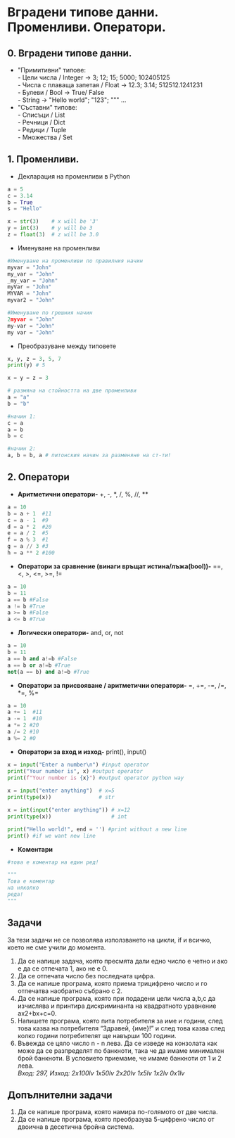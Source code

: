Вградени типове данни. Променливи. Оператори.
==============================================================================

## 0. Вградени типове данни.

- "Примитивни" типове:<br>
      - Цели числа / Integer  ->  3; 12; 15; 5000; 102405125 <br>
      - Числа с плаваща запетая / Float  -> 12.3; 3.14; 512512.1241231 <br>
      - Булеви / Bool   ->  True/ False <br>
      - String -> "Hello world"; "123"; "\"" ...<br>
- "Съставни" типове: <br>
      - Списъци / List <br>
      - Речници / Dict <br>
      - Редици / Tuple <br>
      - Множества / Set


## 1. Променливи.

- Декларация на променливи в Python<br>
```python
a = 5
c = 3.14
b = True
s = "Hello"

x = str(3)    # x will be '3'
y = int(3)    # y will be 3
z = float(3)  # z will be 3.0
```
- Именуване на променливи <br>
```python
#Именуване на променливи по правилния начин
myvar = "John"
my_var = "John"
_my_var = "John"
myVar = "John"
MYVAR = "John"
myvar2 = "John"

#Именуване по грешния начин
2myvar = "John"
my-var = "John"
my var = "John"
```
- Преобразуване между типовете<br>
```python
x, y, z = 3, 5, 7
print(y) # 5

x = y = z = 3

# размяна на стойността на две променливи
a = "a"
b = "b"

#начин 1:
c = a
a = b
b = c

#начин 2:
a, b = b, a # питонския начин за разменяне на ст-ти!
```


## 2. Оператори

- **Аритметични оператори-** +, -, *, /, %, //, **<br>
```python
a = 10
b = a + 1  #11
c = a - 1  #9
d = a * 2  #20
e = a / 2  #5
f = a % 3  #1
g = a // 3 #3
h = a ** 2 #100
```
- **Оператори за сравнение (винаги връщат истина/лъжа(bool))-** ==, <, >, <=, >=, !=<br>
```python
a = 10
b = 11
a == b #False
a != b #True
a >= b #False
a <= b #True
```
- **Логически оператори-** and, or, not <br>
```python
a = 10
b = 11
a == b and a!=b #False
a == b or a!=b #True
not(a == b) and a!=b #True
```
- **Оператори за присвояване / аритметични оператори-** =, +=, -=, /=, *=, %= <br>
```python
a = 10
a += 1  #11
a -= 1  #10
a *= 2 #20
a /= 2 #10
a %= 2 #0
```
- **Оператори за вход и изход-** print(), input() <br>
```python
x = input("Enter a number\n") #input operator
print("Your number is", x) #output operator
print(f"Your number is {x}") #output operator python way
 
x = input("enter anything")  # x=5
print(type(x))               # str

x = int(input("enter anything")) # x=12
print(type(x))                   # int

print("Hello world!", end = '') #print without a new line
print() #if we want new line
```
- **Коментари**
```python
#това е коментар на един ред!

"""
Това е коментар
на няколко
реда!
"""
```


## Задачи
За тези задачи не се позволява използването на цикли, if и всичко, което не сме учили до момента.
1. Да се напише задача, която пресмята дали едно число е четно и ако е да се отпечата 1, ако не е 0.
2. Да се отпечата число без последната цифра.
3. Да се напише програма, която приeмa трицифрено число и го отпечатва наобратно събрано с 2.
4. Да се напише програма, която при подадени цели числа a,b,c да изчислява и принтира дискриминанта на квадратното уравнение ах2+bx+c=0.
5. Напишете програма, която пита потребителя за име и години, след това казва на потребителя “Здравей, {име}!” и след това казва след колко години потребителят ще навърши 100 години.
6. Въвежда се цяло число n - n лева. Да се изведе на конзолата как може да се разпределят по банкноти, така че да имаме минимален брой банкноти. В условието приемаме, че имаме банкноти от 1 и 2 лева.<br>
      *Вход: 297, Изход: 2x100lv 1x50lv 2x20lv 1x5lv 1x2lv 0x1lv*
      
      
## Допълнителни задачи
1. Да се напише програма, която намира по-голямото от две числа.
2. Да се напише програма, която преобразува 5-цифрено число от двоична в десетична бройна система.
